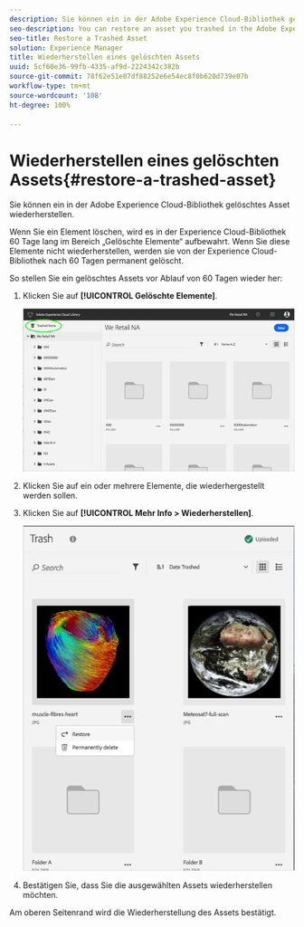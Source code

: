 ```yaml
---
description: Sie können ein in der Adobe Experience Cloud-Bibliothek gelöschtes Asset wiederherstellen.
seo-description: You can restore an asset you trashed in the Adobe Experience Cloud Library.
seo-title: Restore a Trashed Asset
solution: Experience Manager
title: Wiederherstellen eines gelöschten Assets
uuid: 5cf60e36-99fb-4335-af9d-2224342c382b
source-git-commit: 78f62e51e07df88252e6e54ec8f0b620d739e07b
workflow-type: tm+mt
source-wordcount: '108'
ht-degree: 100%

---
```



# Wiederherstellen eines gelöschten Assets{#restore-a-trashed-asset}

Sie können ein in der Adobe Experience Cloud-Bibliothek gelöschtes Asset wiederherstellen.

Wenn Sie ein Element löschen, wird es in der Experience Cloud-Bibliothek 60 Tage lang im Bereich „Gelöschte Elemente“ aufbewahrt. Wenn Sie diese Elemente nicht wiederherstellen, werden sie von der Experience Cloud-Bibliothek nach 60 Tagen permanent gelöscht.

So stellen Sie ein gelöschtes Assets vor Ablauf von 60 Tagen wieder her:

1. Klicken Sie auf **[!UICONTROL Gelöschte Elemente]**.

   ![](assets/library_general_trashed_items.png)

1. Klicken Sie auf ein oder mehrere Elemente, die wiederhergestellt werden sollen.
1. Klicken Sie auf **[!UICONTROL Mehr Info > Wiederherstellen]**.

   ![](assets/library_restore_perm_delete.png)

1. Bestätigen Sie, dass Sie die ausgewählten Assets wiederherstellen möchten.

Am oberen Seitenrand wird die Wiederherstellung des Assets bestätigt.
